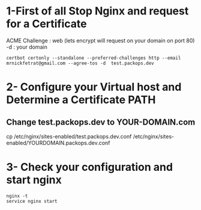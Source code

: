 # 1-First of all Stop Nginx and request for a Certificate 
ACME Challenge : web (lets encrypt will request on your domain on port 80)
-d : your domain 
```
certbot certonly --standalone --preferred-challenges http --email mrnickfetrat@gmail.com --agree-tos -d  test.packops.dev
```

# 2- Configure your Virtual host and Determine a Certificate PATH 
## Change test.packops.dev to YOUR-DOMAIN.com
cp /etc/nginx/sites-enabled/test.packops.dev.conf /etc/nginx/sites-enabled/YOURDOMAIN.packops.dev.conf 

# 3- Check your configuration and start nginx 
```
nginx -t 
service nginx start
```
